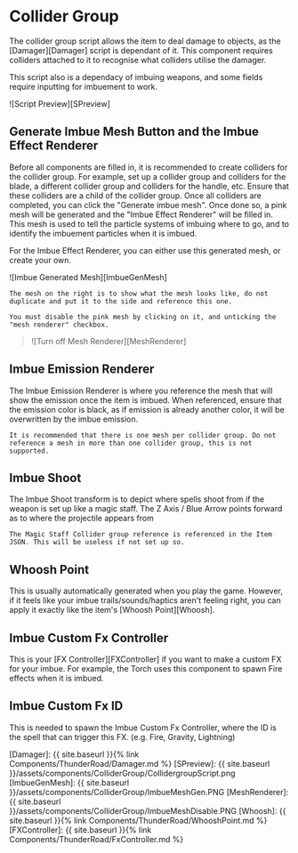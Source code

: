 # Collider Group

The collider group script allows the item to deal damage to objects, as the [Damager][Damager] script is dependant of it. This component requires colliders attached to it to recognise what colliders utilise the damager.

This script also is a dependacy of imbuing weapons, and some fields require inputting for imbuement to work.

![Script Preview][SPreview]

## Generate Imbue Mesh Button and the Imbue Effect Renderer

Before all components are filled in, it is recommended to create colliders for the collider group. For example, set up a collider group and colliders for the blade, a different collider group and colliders for the handle, etc. Ensure that these colliders are a child of the collider group.
Once all colliders are completed, you can click the "Generate imbue mesh". Once done so, a pink mesh will be generated and the "Imbue Effect Renderer" will be filled in. This mesh is used to tell the particle systems of imbuing where to go, and to identify the imbuement particles when it is imbued.

For the Imbue Effect Renderer, you can either use this generated mesh, or create your own.

![Imbue Generated Mesh][ImbueGenMesh]
```warning
The mesh on the right is to show what the mesh looks like, do not duplicate and put it to the side and reference this one.
```

```tip
You must disable the pink mesh by clicking on it, and unticking the "mesh renderer" checkbox.
```

> ![Turn off Mesh Renderer][MeshRenderer]

## Imbue Emission Renderer

The Imbue Emission Renderer is where you reference the mesh that will show the emission once the item is imbued. When referenced, ensure that the emission color is black, as if emission is already another color, it will be overwritten by the imbue emission. 

```warning
It is recommended that there is one mesh per collider group. Do not reference a mesh in more than one collider group, this is not supported.
```

## Imbue Shoot

The Imbue Shoot transform is to depict where spells shoot from if the weapon is set up like a magic staff. The Z Axis / Blue Arrow points forward as to where the projectile appears from

```tip
The Magic Staff Collider group reference is referenced in the Item JSON. This will be useless if not set up so.
```

## Whoosh Point

This is usually automatically generated when you play the game. However, if it feels like your imbue trails/sounds/haptics aren't feeling right, you can apply it exactly like the item's [Whoosh Point][Whoosh].

## Imbue Custom Fx Controller

This is your [FX Controller][FXController] if you want to make a custom FX for your imbue. For example, the Torch uses this component to spawn Fire effects when it is imbued.

## Imbue Custom Fx ID

This is needed to spawn the Imbue Custom Fx Controller, where the ID is the spell that can trigger this FX. (e.g. Fire, Gravity, Lightning)

[Damager]:      {{ site.baseurl }}{% link Components/ThunderRoad/Damager.md %}
[SPreview]:     {{ site.baseurl }}/assets/components/ColliderGroup/CollidergroupScript.png
[ImbueGenMesh]: {{ site.baseurl }}/assets/components/ColliderGroup/ImbueMeshGen.PNG
[MeshRenderer]: {{ site.baseurl }}/assets/components/ColliderGroup/ImbueMeshDisable.PNG
[Whoosh]:       {{ site.baseurl }}{% link Components/ThunderRoad/WhooshPoint.md %}
[FXController]: {{ site.baseurl }}{% link Components/ThunderRoad/FxController.md %}